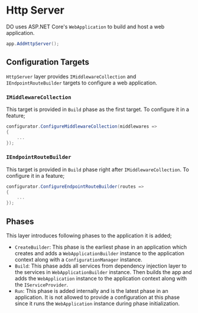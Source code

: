 # Http Server

DO uses ASP.NET Core's `WebApplication` to build and host a web application.

```csharp
app.AddHttpServer();
```

## Configuration Targets

`HttpServer` layer provides `IMiddlewareCollection` and `IEndpointRouteBuilder`
targets to configure a web application.

### `IMiddlewareCollection`

This target is provided in `Build` phase as the first target. To configure it in
a feature;

```csharp
configurator.ConfigureMiddlewareCollection(middlewares =>
{
    ...
});
```

### `IEndpointRouteBuilder`

This target is provided in `Build` phase right after `IMiddlewareCollection`. To
configure it in a feature;

```csharp
configurator.ConfigureEndpointRouteBuilder(routes =>
{
    ...
});
```

## Phases

This layer introduces following phases to the application it is added;

- `CreateBuilder`: This phase is the earliest phase in an application which
  creates and adds a `WebApplicationBuilder` instance to the application context
  along with a `ConfigurationManager` instance.
- `Build`: This phase adds all services from dependency injection layer to the
  services in `WebApplicationBuilder` instance. Then builds the app and adds
  the `WebApplication` instance to the application context along with the
  `IServiceProvider`.
- `Run`: This phase is added internally and is the latest phase in an
  application. It is not allowed to provide a configuration at this phase since
  it runs the `WebApplication` instance during phase initialization.
